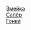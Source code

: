 [Змейка](https://advicel.github.io/games/snake/)  
[Сапёр](https://advicel.github.io/games/Minesweeper/)  
[Гонки](https://advicel.github.io/games/CarRacing/)  
